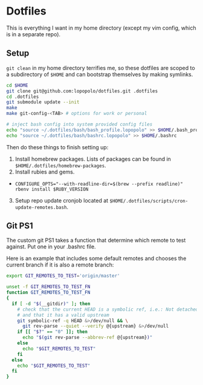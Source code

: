 Dotfiles
========

This is everything I want in my home directory (except my vim config, which
is in a separate repo).

Setup
-----
`git clean` in my home directory terrifies me, so these dotfiles are scoped to a
subdirectory of `$HOME` and can bootstrap themselves by making symlinks.

```bash
cd $HOME
git clone git@github.com:lopopolo/dotfiles.git .dotfiles
cd .dotfiles
git submodule update --init
make
make git-config-<TAB> # options for work or personal

# inject bash config into system provided config files
echo "source ~/.dotfiles/bash/bash_profile.lopopolo" >> $HOME/.bash_profile
echo "source ~/.dotfiles/bash/bashrc.lopopolo" >> $HOME/.bashrc
```

Then do these things to finish setting up:

1.  Install homebrew packages. Lists of packages can be found in `$HOME/.dotfiles/homebrew-packages`.
2.  Install rubies and gems.
  * `CONFIGURE_OPTS="--with-readline-dir=$(brew --prefix readline)" rbenv install $RUBY_VERSION`
3. Setup repo update cronjob located at `$HOME/.dotfiles/scripts/cron-update-remotes.bash`.

Git PS1
-------
The custom git PS1 takes a function that determine which remote to test against.
Put one in your .bashrc file.

Here is an example that includes some default remotes and chooses the current
branch if it is also a remote branch:

```bash
export GIT_REMOTES_TO_TEST='origin/master'

unset -f GIT_REMOTES_TO_TEST_FN
function GIT_REMOTES_TO_TEST_FN
{
  if [ -d "$(__gitdir)" ]; then
    # check that the current HEAD is a symbolic ref, i.e.: Not detached
    # and that it has a valid upstream
    git symbolic-ref -q HEAD &>/dev/null && \
      git rev-parse --quiet --verify @{upstream} &>/dev/null
    if [[ "$?" == "0" ]]; then
      echo "$(git rev-parse --abbrev-ref @{upstream})"
    else
      echo "$GIT_REMOTES_TO_TEST"
    fi
  else
    echo "$GIT_REMOTES_TO_TEST"
  fi
}
```

